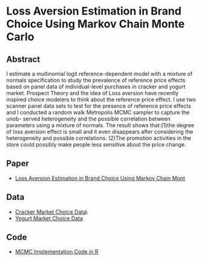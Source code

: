 # Loss Aversion Estimation in Brand Choice Using Markov Chain Monte Carlo

## Abstract

I estimate a multinomial logit reference-dependent model with a mixture of normals specification to study the prevalence of reference price effects based on panel data of individual-level purchases in cracker and yogurt market. Prospect Theory and the idea of Loss aversion have recently inspired choice modelers to think about the reference price effect. I use two scanner panel data sets to test for the presence of reference price effects and I conducted a random walk Metropolis MCMC sampler to capture the unob- served heterogeneity and the possible correlation between parameters using a mixture of normals. The result shows that:(1)the degree of loss aversion effect is small and it even disappears after considering the heterogeneity and possible correlations. (2)The promotion activities in the store could possibly make people less sensitive about the price change.

## Paper

- [Loss Aversion Estimation in Brand Choice Using Markov Chain Mont](https://github.com/hihowme/persp-research-econ_Spr20/blob/master/Finalpaper/finalpaper/Finalpaper_haihao.pdf)

## Data

- [Cracker Market Choice Data](https://github.com/hihowme/persp-research-econ_Spr20/blob/master/Finalpaper/data/crack_market.csv)\
- [Yogurt Market Choice Data](https://github.com/hihowme/persp-research-econ_Spr20/blob/master/Finalpaper/data/yogurt100.csv)

## Code

- [MCMC Implementation Code in R](https://github.com/hihowme/persp-research-econ_Spr20/blob/master/Finalpaper/R_code/MCMC_R.md)
